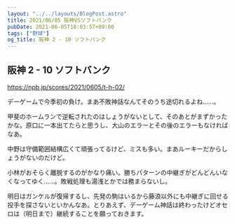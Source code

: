 ```yaml
---
layout: "../../layouts/BlogPost.astro"
title: 2021/06/05 阪神VSソフトバンク
pubDate: 2021-06-05T18:03:57+09:00
tags: ["野球"]
og_title: 阪神 2 - 10 ソフトバンク
---
```


## 阪神 2 - 10 ソフトバンク

https://npb.jp/scores/2021/0605/t-h-02/

デーゲームで今季初の負け。まあ不敗神話なんてそのうち途切れるよね……。

甲斐のホームランで逆転されたのはしょうがないとして、そのあとがまずかったかな。原口に一本出てたらと思うし、大山のエラーとその後のエラーもなければなあ。

中野は守備範囲結構広くて頑張ってるけど、ミスも多い。まあルーキーだからしょうがないのだけど。

小林がおそらく離脱するのがかなり痛い。勝ちパターンの中継ぎがどんどんいなくなってゆく……。敗戦処理も湯浅とかでは務まらないし。

明日はガンケルが復帰するし、先発の駒はいるから藤浪以外にも中継ぎに回せる投手を探さないといかんなあ。とりあえず、デーゲーム神話は終わったけどオセロは（明日まで）継続することを願っておきます。

